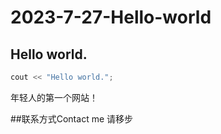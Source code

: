 # 2023-7-27-Hello-world
## Hello world.
```cpp
cout << "Hello world.";
```
年轻人的第一个网站！

##联系方式Contact me
请移步